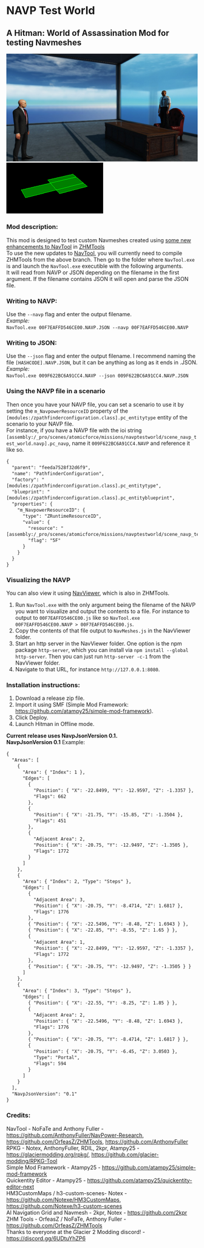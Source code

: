 # NAVP Test World
## A Hitman: World of Assassination Mod for testing Navmeshes
![Navp Test World](https://github.com/dbierek/NavpTestWorld/blob/main/blobs/images/atomicforce/navptestworld/background.jpg?raw=true)
![Current NAVP visualization](https://github.com/dbierek/NavpTestWorld/blob/main/blobs/images/navviewer/img.png?raw=true)
### Mod description:
This mod is designed to test custom Navmeshes created using [some new enhancements to NavTool](https://github.com/OrfeasZ/ZHMTools/pull/34) in [ZHMTools](https://github.com/OrfeasZ/ZHMTools)  
To use the new updates to [NavTool](https://github.com/OrfeasZ/ZHMTools/tree/master/Tools/NavTool/Src), you will currently need to compile ZHMTools from the above branch. Then go to the folder where `NavTool.exe` is and launch the `NavTool.exe` executible with the following arguments.  
It will read from NAVP or JSON depending on the filename in the first argument. If the filename contains JSON it will open and parse the JSON file.   
### Writing to NAVP:  
Use the `--navp` flag and enter the output filename.  
*Example:*  
`NavTool.exe 00F7EAFFD546CE00.NAVP.JSON --navp 00F7EAFFD546CE00.NAVP`  
### Writing to JSON:  
Use the `--json` flag and enter the output filename. I recommend naming the file `[HASHCODE].NAVP.JSON`, but it can be anything as long as it ends in .JSON.  
*Example:*  
`NavTool.exe 009F622BC6A91CC4.NAVP --json 009F622BC6A91CC4.NAVP.JSON`  
### Using the NAVP file in a scenario
Then once you have your NAVP file, you can set a scenario to use it by setting the `m_NavpowerResourceID` property of the `[modules:/zpathfinderconfiguration.class].pc_entitytype` entity of the scenario to your NAVP file.  
For instance, if you have a NAVP file with the ioi string `[assembly:/_pro/scenes/atomicforce/missions/navptestworld/scene_navp_test_world.navp].pc_navp`, name it `009F622BC6A91CC4.NAVP` and reference it like so.  
```
{
  "parent": "feeda7528f32d6f9",
  "name": "PathfinderConfiguration",
  "factory": "[modules:/zpathfinderconfiguration.class].pc_entitytype",
  "blueprint": "[modules:/zpathfinderconfiguration.class].pc_entityblueprint",
  "properties": {
    "m_NavpowerResourceID": {
      "type": "ZRuntimeResourceID",
      "value": {
        "resource": "[assembly:/_pro/scenes/atomicforce/missions/navptestworld/scene_navp_test_world.navp].pc_navp",
        "flag": "5F"
      }
    }
  }
}
```
### Visualizing the NAVP  
You can also view it using [NavViewer](https://github.com/OrfeasZ/ZHMTools/tree/master/Tools/NavViewer), which is also in ZHMTools.  
1. Run `NavTool.exe` with the only argument being the filename of the NAVP you want to visualize and output the contents to a file. For instance to output to `00F7EAFFD546CE00.js` like so `NavTool.exe 00F7EAFFD546CE00.NAVP > 00F7EAFFD546CE00.js`.  
2. Copy the contents of that file output to `NavMeshes.js` in the NavViewer folder.  
3. Start an http server in the NavViewer folder. One option is the npm package `http-server`, which you can install via `npm install --global http-server`. Then you can just run `http-server -c-1` from the NavViewer folder.  
4. Navigate to that URL, for instance `http://127.0.0.1:8080`.  
### Installation instructions:
1. Download a release zip file.
2. Import it using SMF (Simple Mod Framework: https://github.com/atampy25/simple-mod-framework).
3. Click Deploy.
4. Launch Hitman in Offline mode.

**Current release uses NavpJsonVersion 0.1.**  
**NavpJsonVersion 0.1**
Example:
```
{
  "Areas": [
    {
      "Area": { "Index": 1 },
      "Edges": [
        {
          "Position": { "X": -22.8499, "Y": -12.9597, "Z": -1.3357 },
          "Flags": 662
        },
        {
          "Position": { "X": -21.75, "Y": -15.85, "Z": -1.3504 },
          "Flags": 451
        },
        {
          "Adjacent Area": 2,
          "Position": { "X": -20.75, "Y": -12.9497, "Z": -1.3505 },
          "Flags": 1772
        }
      ]
    },
    {
      "Area": { "Index": 2, "Type": "Steps" },
      "Edges": [
        {
          "Adjacent Area": 3,
          "Position": { "X": -20.75, "Y": -8.4714, "Z": 1.6817 },
          "Flags": 1776
        },
        { "Position": { "X": -22.5496, "Y": -8.48, "Z": 1.6943 } },
        { "Position": { "X": -22.85, "Y": -8.55, "Z": 1.65 } },
        {
          "Adjacent Area": 1,
          "Position": { "X": -22.8499, "Y": -12.9597, "Z": -1.3357 },
          "Flags": 1772
        },
        { "Position": { "X": -20.75, "Y": -12.9497, "Z": -1.3505 } }
      ]
    },
    {
      "Area": { "Index": 3, "Type": "Steps" },
      "Edges": [
        { "Position": { "X": -22.55, "Y": -8.25, "Z": 1.85 } },
        {
          "Adjacent Area": 2,
          "Position": { "X": -22.5496, "Y": -8.48, "Z": 1.6943 },
          "Flags": 1776
        },
        { "Position": { "X": -20.75, "Y": -8.4714, "Z": 1.6817 } },
        {
          "Position": { "X": -20.75, "Y": -6.45, "Z": 3.0503 },
          "Type": "Portal",
          "Flags": 594
        }
      ]
    }
  ],
  "NavpJsonVersion": "0.1"
}
```

### Credits:

NavTool - NoFaTe and Anthony Fuller - https://github.com/AnthonyFuller/NavPower-Research,   https://github.com/OrfeasZ/ZHMTools, https://github.com/AnthonyFuller  
RPKG - Notex, AnthonyFuller, RDIL, 2kpr, Atampy25 - https://glaciermodding.org/rpkg/, https://github.com/glacier-modding/RPKG-Tool  
Simple Mod Framework - Atampy25 - https://github.com/atampy25/simple-mod-framework  
Quickentity Editor - Atampy25 - https://github.com/atampy25/quickentity-editor-next  
HM3CustomMaps / h3-custom-scenes- Notex - https://github.com/Notexe/HM3CustomMaps, https://github.com/Notexe/h3-custom-scenes  
AI Navigation Grid and Navmesh - 2kpr, Notex - https://github.com/2kpr  
ZHM Tools - OrfeasZ / NoFaTe, Anthony Fuller - https://github.com/OrfeasZ/ZHMTools  
Thanks to everyone at the Glacier 2 Modding discord! - https://discord.gg/6UDtuYhZP6  
